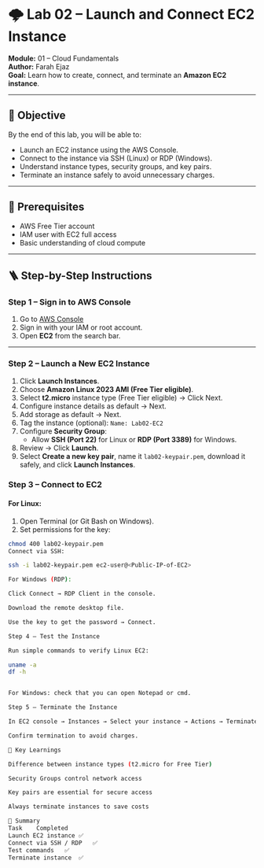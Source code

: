 # 🌩️ Lab 02 – Launch and Connect EC2 Instance

**Module:** 01 – Cloud Fundamentals  
**Author:** Farah Ejaz  
**Goal:** Learn how to create, connect, and terminate an **Amazon EC2 instance**.

---

## 🎯 Objective
By the end of this lab, you will be able to:
- Launch an EC2 instance using the AWS Console.
- Connect to the instance via SSH (Linux) or RDP (Windows).
- Understand instance types, security groups, and key pairs.
- Terminate an instance safely to avoid unnecessary charges.

---

## 🧩 Prerequisites
- AWS Free Tier account
- IAM user with EC2 full access
- Basic understanding of cloud compute

---

## 🪜 Step-by-Step Instructions

### **Step 1 – Sign in to AWS Console**
1. Go to [AWS Console](https://aws.amazon.com/console/)
2. Sign in with your IAM or root account.
3. Open **EC2** from the search bar.

---

### **Step 2 – Launch a New EC2 Instance**
1. Click **Launch Instances**.
2. Choose **Amazon Linux 2023 AMI (Free Tier eligible)**.
3. Select **t2.micro** instance type (Free Tier eligible) → Click Next.
4. Configure instance details as default → Next.
5. Add storage as default → Next.
6. Tag the instance (optional): `Name: Lab02-EC2`
7. Configure **Security Group**:
   - Allow **SSH (Port 22)** for Linux or **RDP (Port 3389)** for Windows.
8. Review → Click **Launch**.
9. Select **Create a new key pair**, name it `lab02-keypair.pem`, download it safely, and click **Launch Instances**.


### **Step 3 – Connect to EC2**
#### For Linux:
1. Open Terminal (or Git Bash on Windows).
2. Set permissions for the key:
```bash
chmod 400 lab02-keypair.pem
Connect via SSH:

ssh -i lab02-keypair.pem ec2-user@<Public-IP-of-EC2>

For Windows (RDP):

Click Connect → RDP Client in the console.

Download the remote desktop file.

Use the key to get the password → Connect.

Step 4 – Test the Instance

Run simple commands to verify Linux EC2:

uname -a
df -h


For Windows: check that you can open Notepad or cmd.

Step 5 – Terminate the Instance

In EC2 console → Instances → Select your instance → Actions → Terminate Instance.

Confirm termination to avoid charges.

🧠 Key Learnings

Difference between instance types (t2.micro for Free Tier)

Security Groups control network access

Key pairs are essential for secure access

Always terminate instances to save costs

🧾 Summary
Task	Completed
Launch EC2 instance	✅
Connect via SSH / RDP	✅
Test commands	✅
Terminate instance	✅
